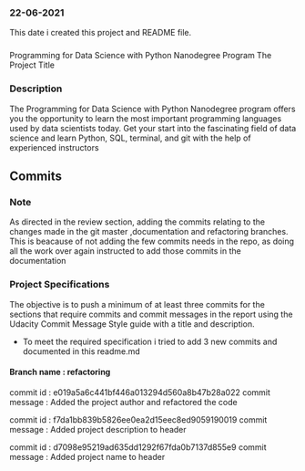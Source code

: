 
### 22-06-2021
This date i created this project and README file.

### 
Programming for Data Science with Python Nanodegree Program
The Project Title

### Description
The Programming for Data Science with Python Nanodegree program offers you the opportunity to learn the most important programming languages used by data scientists today. Get your start into the fascinating field of data science and learn Python, SQL, terminal, and git with the help of experienced instructors



## Commits
### Note
As directed in the review section, adding the commits relating to the changes made in the git master ,documentation and refactoring branches.
This is beacause of not adding the few commits needs in the repo, as doing all the work over again instructed to add those commits in the documentation

### Project Specifications

The objective is to push a minimum of at least three commits for the sections that require commits and commit messages in the report using the Udacity Commit Message Style guide with a title and description.
 - To meet the required specification i tried to add 3 new commits and documented in this readme.md

#### Branch name : refactoring

commit id : e019a5a6c441bf446a013294d560a8b47b28a022 
commit message : Added the project author and refactored the code

commit id : f7da1bb839b5826ee0ea2d15eec8ed9059190019 
commit message : Added project description to header

commit id : d7098e95219ad635dd1292f67fda0b7137d855e9 
commit message : Added project name to header





